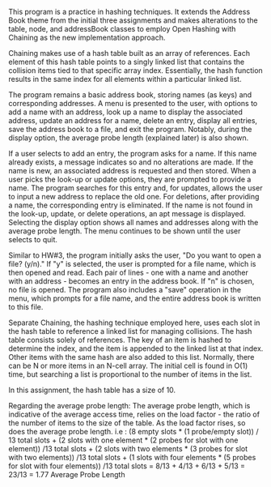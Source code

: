 This program is a practice in hashing techniques. It extends the Address Book theme from the initial three assignments and makes alterations to the table, node, and addressBook classes to employ Open Hashing with Chaining as the new implementation approach.

Chaining makes use of a hash table built as an array of references. Each element of this hash table points to a singly linked list that contains the collision items tied to that specific array index. Essentially, the hash function results in the same index for all elements within a particular linked list.

The program remains a basic address book, storing names (as keys) and corresponding addresses. A menu is presented to the user, with options to add a name with an address, look up a name to display the associated address, update an address for a name, delete an entry, display all entries, save the address book to a file, and exit the program. Notably, during the display option, the average probe length (explained later) is also shown.

If a user selects to add an entry, the program asks for a name. If this name already exists, a message indicates so and no alterations are made. If the name is new, an associated address is requested and then stored. When a user picks the look-up or update options, they are prompted to provide a name. The program searches for this entry and, for updates, allows the user to input a new address to replace the old one. For deletions, after providing a name, the corresponding entry is eliminated. If the name is not found in the look-up, update, or delete operations, an apt message is displayed. Selecting the display option shows all names and addresses along with the average probe length. The menu continues to be shown until the user selects to quit.

Similar to HW#3, the program initially asks the user, "Do you want to open a file? (y/n)." If "y" is selected, the user is prompted for a file name, which is then opened and read. Each pair of lines - one with a name and another with an address - becomes an entry in the address book. If "n" is chosen, no file is opened. The program also includes a "save" operation in the menu, which prompts for a file name, and the entire address book is written to this file.

Separate Chaining, the hashing technique employed here, uses each slot in the hash table to reference a linked list for managing collisions. The hash table consists solely of references. The key of an item is hashed to determine the index, and the item is appended to the linked list at that index. Other items with the same hash are also added to this list. Normally, there can be N or more items in an N-cell array. The initial cell is found in O(1) time, but searching a list is proportional to the number of items in the list.

In this assignment, the hash table has a size of 10.

Regarding the average probe length:
The average probe length, which is indicative of the average access time, relies on the load factor - the ratio of the number of items to the size of the table. As the load factor rises, so does the average probe length. i.e : 
(8 empty slots * (1 probe/empty slot)) / 13 total slots
+
(2 slots with one element * (2 probes for slot with one element)) /13 total slots
+
(2 slots with two elements * (3 probes for slot with two elements)) /13 total slots +
(1 slots with four elements * (5 probes for slot with four elements)) /13 total slots
= 8/13 + 4/13 + 6/13 + 5/13 = 23/13
= 1.77 Average Probe Length

